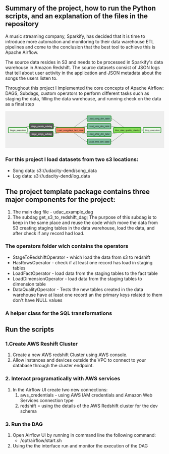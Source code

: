 ## Summary of the project, how to run the Python scripts, and an explanation of the files in the repository

A music streaming company, Sparkify, has decided that it is time to 
introduce more automation and monitoring to their data warehouse ETL 
pipelines and come to the conclusion that the best tool to achieve this
is Apache Airflow.

The source data resides in S3 and needs to be processed in Sparkify's data warehouse
in Amazon Redshift. The source datasets consist of JSON logs that tell about user activity
in the application and JSON metadata about the songs the users listen to.

Throughout this project I implemented the core concepts of Apache Airflow:
DAGS, Subdags, custom operators to perform different tasks such as staging the data, filling
the data warehouse, and running  check on the data as a final step

![DAG](./graph-view.png "DAG Title")

### For this project I load datasets from two s3 locations: 

- Song data: s3://udacity-dend/song_data
- Log data: s3://udacity-dend/log_data

## The project template package contains three major components for the project:

1. The main dag file - udac_example_dag
2. The subdag  get_s3_to_redshift_dag; The purpose of this subdag is to keep in the same place and reuse the code 
	which move the data from S3 creating staging tables in the data warehouse, load the data, and after check if any
	record had load.

### The operators folder wich contains the operators
- StageToRedshiftOperator - which load the data from s3 to redshift
- HasRowsOperator - check if at least one record has load in staging tables
- LoadFactOperator - load data from the staging tables to the fact table
- LoadDimensionOperator - load data from the staging tables to dimension table
- DataQualityOperator - Tests the new tables created in the data warehouse have at least one record an the primary keys 
	related to them don't have NULL values

### A helper class for the SQL transformations

## Run the scripts

### 1.Create AWS Reshift Cluster
1. Create a new AWS redshift Cluster using AWS console.
2. Allow instances and devices outside the VPC to connect to your database through the cluster endpoint.

### 2. Interact programatically with AWS services

1. In the Airflow UI create two new connections:
	1. aws_credentials - using AWS IAM credentials and Amazon Web Services connection type
	2. redshift = using the details of the AWS Redshift cluster for the dev schema

### 3. Run the DAG
1. Open Airflow UI by running in command line the following command: 
	- /opt/airflow/start.sh
2. Using the the interface run and monitor the execution of the DAG



